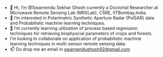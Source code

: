 - 👋 Hi, I’m @Swarnendu Sekhar Ghosh currently a Doctortal Researcher at Microwave Remote Sensing Lab (MRSLab), CSRE, IITBombay,India.
- 👀 I’m interested in Polarimetric Synthetic Aperture Radar (PolSAR) data and Probabilistic machine learning techniques.
- 🌱 I’m currently learning utilization of process based regression techniques for retrieving biophyscial parameters of crops and forests.
-  I’m looking to collaborate on application of probabilistic machine learning techniques in multi-sensor remote sensing data.
- 📫 Do drop me an email in swarnendughosh92@gmail.com

<!---
Swarnendu-sekhar-ghosh/Swarnendu-sekhar-ghosh is a ✨ special ✨ repository because its `README.md` (this file) appears on your GitHub profile.
You can click the Preview link to take a look at your changes.
--->
